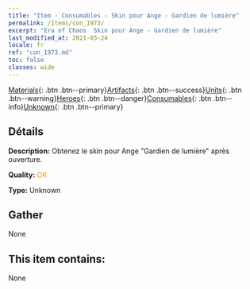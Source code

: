 ```yaml
---
title: "Item - Consumables - Skin pour Ange - Gardien de lumière"
permalink: /Items/con_1973/
excerpt: "Era of Chaos  Skin pour Ange - Gardien de lumière"
last_modified_at: 2021-03-24
locale: fr
ref: "con_1973.md"
toc: false
classes: wide
---
```

 [Materials](/fr/Items/){: .btn .btn--primary}[Artifacts](/fr/Items/Artifacts/){: .btn .btn--success}[Units](/fr/Items/Units/){: .btn .btn--warning}[Heroes](/fr/Items/Heroes/){: .btn .btn--danger}[Consumables](/fr/Items/Consumables/){: .btn .btn--info}[Unknown](/fr/Items/Unknown/){: .btn .btn--primary}

## Détails
 **Description:** Obtenez le skin pour Ange \"Gardien de lumière\" après ouverture.

 **Quality:** <span style="color: #FF8C00">OK</span>

 **Type:** Unknown

## Gather

  None

## This item contains:

  None

